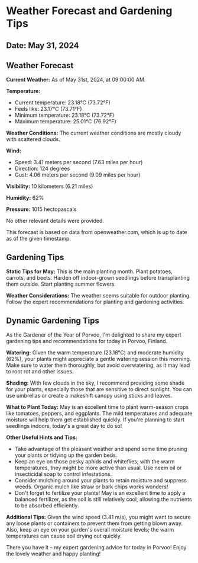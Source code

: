 # Weather Forecast and Gardening Tips
## Date: May 31, 2024

## Weather Forecast
**Current Weather:** As of May 31st, 2024, at 09:00:00 AM.

**Temperature:**
- Current temperature: 23.18°C (73.72°F)
- Feels like: 23.17°C (73.71°F)
- Minimum temperature: 23.18°C (73.72°F)
- Maximum temperature: 25.01°C (76.92°F)

**Weather Conditions:** The current weather conditions are mostly cloudy with scattered clouds.

**Wind:**
- Speed: 3.41 meters per second (7.63 miles per hour)
- Direction: 124 degrees
- Gust: 4.06 meters per second (9.09 miles per hour)

**Visibility:** 10 kilometers (6.21 miles)

**Humidity:** 62%

**Pressure:** 1015 hectopascals

No other relevant details were provided.

This forecast is based on data from openweather.com, which is up to date as of the given timestamp.
## Gardening Tips
**Static Tips for May:**
This is the main planting month. Plant potatoes, carrots, and beets. Harden off indoor-grown seedlings before transplanting them outside. Start planting summer flowers.

**Weather Considerations:**
The weather seems suitable for outdoor planting. Follow the expert recommendations for planting and gardening activities.
## Dynamic Gardening Tips
As the Gardener of the Year of Porvoo, I'm delighted to share my expert gardening tips and recommendations for today in Porvoo, Finland.

**Watering:**
Given the warm temperature (23.18°C) and moderate humidity (62%), your plants might appreciate a gentle watering session this morning. Make sure to water them thoroughly, but avoid overwatering, as it may lead to root rot and other issues.

**Shading:**
With few clouds in the sky, I recommend providing some shade for your plants, especially those that are sensitive to direct sunlight. You can use umbrellas or create a makeshift canopy using sticks and leaves.

**What to Plant Today:**
May is an excellent time to plant warm-season crops like tomatoes, peppers, and eggplants. The mild temperatures and adequate moisture will help them get established quickly. If you're planning to start seedlings indoors, today's a great day to do so!

**Other Useful Hints and Tips:**

* Take advantage of the pleasant weather and spend some time pruning your plants or tidying up the garden beds.
* Keep an eye on those pesky aphids and whiteflies; with the warm temperatures, they might be more active than usual. Use neem oil or insecticidal soap to control infestations.
* Consider mulching around your plants to retain moisture and suppress weeds. Organic mulch like straw or bark chips works wonders!
* Don't forget to fertilize your plants! May is an excellent time to apply a balanced fertilizer, as the soil is still relatively cool, allowing the nutrients to be absorbed efficiently.

**Additional Tips:**
Given the wind speed (3.41 m/s), you might want to secure any loose plants or containers to prevent them from getting blown away. Also, keep an eye on your garden's overall moisture levels; the warm temperatures can cause soil drying out quickly.

There you have it – my expert gardening advice for today in Porvoo! Enjoy the lovely weather and happy planting!